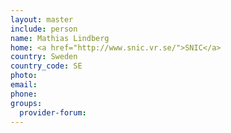 ```yaml
---
layout: master
include: person
name: Mathias Lindberg
home: <a href="http://www.snic.vr.se/">SNIC</a>
country: Sweden
country_code: SE
photo:
email:
phone:
groups:
  provider-forum:
---
```

